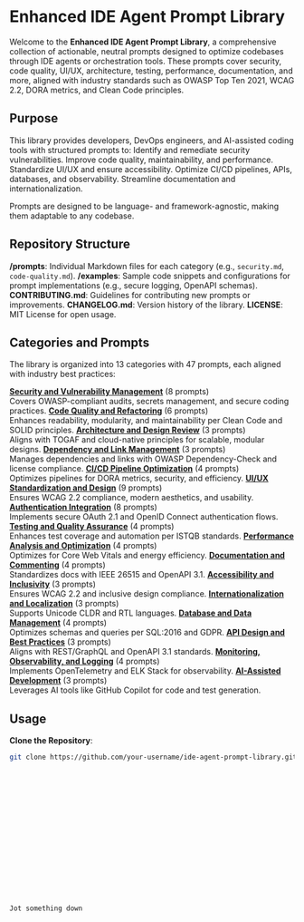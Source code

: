 # Enhanced IDE Agent Prompt Library

Welcome to the **Enhanced IDE Agent Prompt Library**, a comprehensive collection of actionable, neutral prompts designed to optimize codebases through IDE agents or orchestration tools. These prompts cover security, code quality, UI/UX, architecture, testing, performance, documentation, and more, aligned with industry standards such as OWASP Top Ten 2021, WCAG 2.2, DORA metrics, and Clean Code principles. 

## Purpose
This library provides developers, DevOps engineers, and AI-assisted coding tools with structured prompts to:
Identify and remediate security vulnerabilities.
Improve code quality, maintainability, and performance.
Standardize UI/UX and ensure accessibility.
Optimize CI/CD pipelines, APIs, databases, and observability.
Streamline documentation and internationalization.

Prompts are designed to be language- and framework-agnostic, making them adaptable to any codebase.

## Repository Structure
**/prompts**: Individual Markdown files for each category (e.g., `security.md`, `code-quality.md`).
**/examples**: Sample code snippets and configurations for prompt implementations (e.g., secure logging, OpenAPI schemas).
**CONTRIBUTING.md**: Guidelines for contributing new prompts or improvements.
**CHANGELOG.md**: Version history of the library.
**LICENSE**: MIT License for open usage.

## Categories and Prompts
The library is organized into 13 categories with 47 prompts, each aligned with industry best practices:

**[Security and Vulnerability Management](/prompts/security.md)** (8 prompts)  
   Covers OWASP-compliant audits, secrets management, and secure coding practices.
**[Code Quality and Refactoring](/prompts/code-quality.md)** (6 prompts)  
   Enhances readability, modularity, and maintainability per Clean Code and SOLID principles.
**[Architecture and Design Review](/prompts/architecture.md)** (3 prompts)  
   Aligns with TOGAF and cloud-native principles for scalable, modular designs.
**[Dependency and Link Management](/prompts/dependencies.md)** (3 prompts)  
   Manages dependencies and links with OWASP Dependency-Check and license compliance.
**[CI/CD Pipeline Optimization](/prompts/cicd.md)** (4 prompts)  
   Optimizes pipelines for DORA metrics, security, and efficiency.
**[UI/UX Standardization and Design](/prompts/ui-ux.md)** (9 prompts)  
   Ensures WCAG 2.2 compliance, modern aesthetics, and usability.
**[Authentication Integration](/prompts/authentication.md)** (8 prompts)  
   Implements secure OAuth 2.1 and OpenID Connect authentication flows.
**[Testing and Quality Assurance](/prompts/testing.md)** (4 prompts)  
   Enhances test coverage and automation per ISTQB standards.
**[Performance Analysis and Optimization](/prompts/performance.md)** (4 prompts)  
   Optimizes for Core Web Vitals and energy efficiency.
**[Documentation and Commenting](/prompts/documentation.md)** (4 prompts)  
    Standardizes docs with IEEE 26515 and OpenAPI 3.1.
**[Accessibility and Inclusivity](/prompts/accessibility.md)** (3 prompts)  
    Ensures WCAG 2.2 and inclusive design compliance.
**[Internationalization and Localization](/prompts/i18n.md)** (3 prompts)  
    Supports Unicode CLDR and RTL languages.
**[Database and Data Management](/prompts/database.md)** (4 prompts)  
    Optimizes schemas and queries per SQL:2016 and GDPR.
**[API Design and Best Practices](/prompts/api-design.md)** (3 prompts)  
    Aligns with REST/GraphQL and OpenAPI 3.1 standards.
**[Monitoring, Observability, and Logging](/prompts/observability.md)** (4 prompts)  
    Implements OpenTelemetry and ELK Stack for observability.
**[AI-Assisted Development](/prompts/ai-assisted.md)** (3 prompts)  
    Leverages AI tools like GitHub Copilot for code and test generation.

## Usage
**Clone the Repository**:
   ```bash
   git clone https://github.com/your-username/ide-agent-prompt-library.git


















Jot something down









